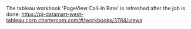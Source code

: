 The tableau workbook 'PageView Call-In Rate' is refreshed after the job is done:
https://pi-datamart-west-tableau.corp.chartercom.com/#/workbooks/3784/views
